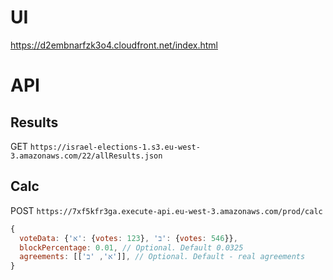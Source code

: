 # UI
https://d2embnarfzk3o4.cloudfront.net/index.html
# API
## Results
GET  `https://israel-elections-1.s3.eu-west-3.amazonaws.com/22/allResults.json`

## Calc
POST  `https://7xf5kfr3ga.execute-api.eu-west-3.amazonaws.com/prod/calc`
``` javascript
{
  voteData: {'א': {votes: 123}, 'ב': {votes: 546}},
  blockPercentage: 0.01, // Optional. Default 0.0325
  agreements: [['א', 'ב']], // Optional. Default - real agreements
}
```